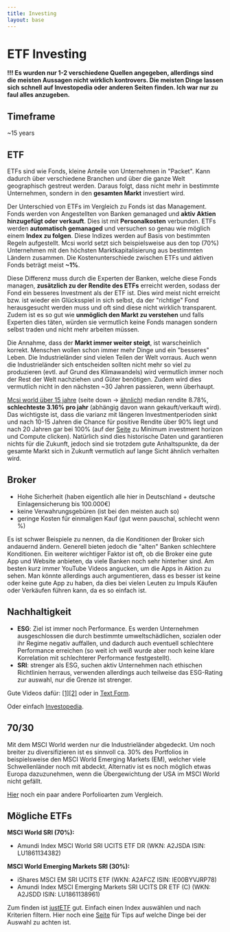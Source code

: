 ```yaml
---
title: Investing
layout: base
---
```


# ETF Investing

**!!! Es wurden nur 1-2 verschiedene Quellen angegeben, allerdings sind die meisten Aussagen nicht wirklich kontrovers. Die meisten Dinge lassen sich schnell auf Investopedia oder anderen Seiten finden. Ich war nur zu faul alles anzugeben.**

## Timeframe

~15 years

## ETF

ETFs sind wie Fonds, kleine Anteile von Unternehmen in "Packet". Kann dadurch über verschiedene Branchen und über die ganze Welt geographisch gestreut werden. Daraus folgt, dass nicht mehr in bestimmte Unternehmen, sondern in den **gesamten Markt** investiert wird.

Der Unterschied von ETFs im Vergleich zu Fonds ist das Management. Fonds werden von Angestellten von Banken gemanaged und **aktiv Aktien hinzugefügt oder verkauft**. Dies ist mit **Personalkosten** verbunden. ETFs werden **automatisch gemanaged** und versuchen so genau wie möglich einem **Index zu folgen**. Diese Indizes werden auf Basis von bestimmten Regeln aufgestellt. Mcsi world setzt sich beispielsweise aus den top (70%) Unternehmen mit den höchsten Marktkapitalisierung aus bestimmten Ländern zusammen. Die Kostenunterschiede zwischen ETFs und aktiven Fonds beträgt meist **~1%**.

Diese Differenz muss durch die Experten der Banken, welche diese Fonds managen, **zusätzlich zu der Rendite des ETFs** erreicht werden, sodass der Fond ein besseres Investment als der ETF ist. Dies wird meist nicht erreicht bzw. ist wieder ein Glücksspiel in sich selbst, da der "richtige" Fond herausgesucht werden muss und oft sind diese nicht wirklich transparent. Zudem ist es so gut wie **unmöglich den Markt zu verstehen** und falls Experten dies täten, würden sie vermutlich keine Fonds managen sondern selbst traden und nicht mehr arbeiten müssen.

Die Annahme, dass der **Markt immer weiter steigt**, ist warscheinlich korrekt. Menschen wollen schon immer mehr Dinge und ein "besseres" Leben. Die Industrieländer sind vielen Teilen der Welt vorraus. Auch wenn die Industrieländer sich entscheiden sollten nicht mehr so viel zu produzieren (evtl. auf Grund des Klimawandels) wird vermutlich immer noch der Rest der Welt nachziehen und Güter benötigen. Zudem wird dies vermutlich nicht in den nächsten ~30 Jahren passieren, wenn überhaupt.

[Mcsi world über 15 jahre](https://ystat.org/) (seite down &rarr; [ähnlich](https://backtest.curvo.eu/portfolio/msci-world--NoIgsgygwgkgBAdQPYCcA2ATEAaYoAyAqgIwDsAHMQKwAsxZAnDsQLptA)) median rendite 8.78%, **schlechteste 3.16% pro jahr** (abhängig davon wann gekauft/verkauft wird). Das wichtigste ist, dass die varianz mit längeren Investmentperioden sinkt und nach 10-15 Jahren die Chance für positive Rendite über 90% liegt und nach 20 Jahren gar bei 100% (auf der [Seite](https://backtest.curvo.eu/portfolio/msci-world--NoIgsgygwgkgBAdQPYCcA2ATEAaYoAyAqgIwDsAHMQKwAsxZAnDsQLptA) zu Minimum investment horizon und Compute clicken). Natürlich sind dies historische Daten und garantieren nichts für die Zukunft, jedoch sind sie trotzdem gute Anhaltspunkte, da der gesamte Markt sich in Zukunft vermutlich auf lange Sicht ähnlich verhalten wird.

## Broker

- Hohe Sicherheit (haben eigentlich alle hier in Deutschland + deutsche Einlagensicherung bis 100.000€)
- keine Verwahrungsgebüren (ist bei den meisten auch so)
- geringe Kosten für einmaligen Kauf (gut wenn pauschal, schlecht wenn %)

Es ist schwer Beispiele zu nennen, da die Konditionen der Broker sich andauernd ändern. Generell bieten jedoch die "alten" Banken schlechtere Konditionen. Ein weiterer wichtiger Faktor ist oft, ob die Broker eine gute App und Website anbieten, da viele Banken noch sehr hinterher sind. Am besten kurz immer YouTube Videos angucken, um die Apps in Aktion zu sehen. Man könnte allerdings auch argumentieren, dass es besser ist keine oder keine gute App zu haben, da dies bei vielen Leuten zu Impuls Käufen oder Verkäufen führen kann, da es so einfach ist. 

## Nachhaltigkeit

- **ESG**: Ziel ist immer noch Performance. Es werden Unternehmen ausgeschlossen die durch bestimmte umweltschädlichen, sozialen oder ihr Regime negativ auffallen, und dadurch auch eventuell schlechtere Performance erreichen (so weit ich weiß wurde aber noch keine klare Korrelation mit schlechterer Performance festgestellt).
- **SRI**: strenger als ESG, suchen aktiv Unternehmen nach ethischen Richtlinien herraus, verwenden allerdings auch teilweise das ESG-Rating zur auswahl, nur die Grenze ist strenger.

Gute Videos dafür: [[1]](https://www.youtube.com/watch?v=6kIzjD_seLI)[[2]](https://www.youtube.com/watch?v=VeBHRURmh1U) oder in [Text Form](https://www.finanzfluss.de/geldanlage/nachhaltige-etfs/).

Oder einfach [Investopedia](https://www.investopedia.com/financial-advisor/esg-sri-impact-investing-explaining-difference-clients/).


## 70/30

Mit dem MSCI World werden nur die Industrieländer abgedeckt. Um noch breiter zu diversifizieren ist es sinnvoll ca. 30% des Portfolios in beispielsweise den MSCI World Emerging Markets (EM), welcher viele Schwellenländer noch mit abdeckt. Alternativ ist es noch möglich etwas Europa dazuzunehmen, wenn die Übergewichtung der USA im MSCI World nicht gefällt.

[Hier](https://www.finanzfluss.de/etf-handbuch/etf-portfolio/) noch ein paar andere Porfolioarten zum Vergleich.

## Mögliche ETFs

**MSCI World SRI (70%):**

- Amundi Index MSCI World SRI UCITS ETF DR (WKN: A2JSDA ISIN: LU1861134382)

**MSCI World Emerging Markets SRI (30%):**

- iShares MSCI EM SRI UCITS ETF (WKN: A2AFCZ ISIN: IE00BYVJRP78)
- Amundi Index MSCI Emerging Markets SRI UCITS DR ETF (C) (WKN: A2JSDD ISIN: LU1861138961)

Zum finden ist [justETF](https://justetf.com/en/find-etf.html) gut. Einfach einen Index auswählen und nach Kriterien filtern. Hier noch eine [Seite](https://www.finanzfluss.de/etf-handbuch/etf-auswahl-kriterien/) für Tips auf welche Dinge bei der Auswahl zu achten ist.
